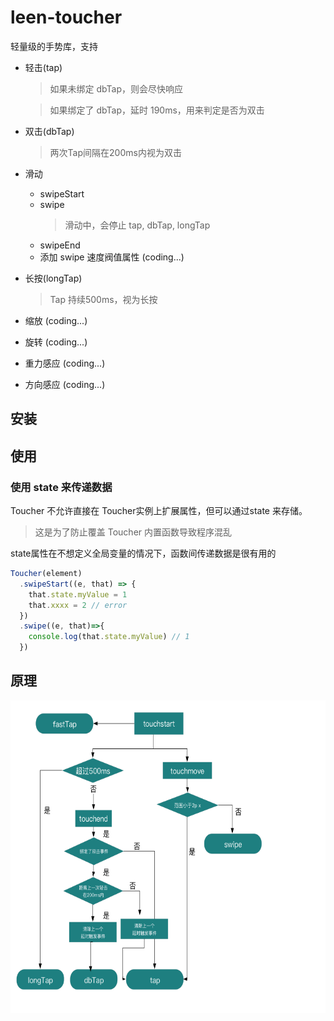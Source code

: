 # leen-toucher

轻量级的手势库，支持

* 轻击(tap)
  > 如果未绑定 dbTap，则会尽快响应

  > 如果绑定了 dbTap，延时 190ms，用来判定是否为双击
* 双击(dbTap)
  > 两次Tap间隔在200ms内视为双击
* 滑动
  * swipeStart
  * swipe
    > 滑动中，会停止 tap, dbTap, longTap
  * swipeEnd
  * 添加 swipe 速度阀值属性 (coding...)
* 长按(longTap)
  > Tap 持续500ms，视为长按
* 缩放 (coding...)
* 旋转 (coding...)
* 重力感应 (coding...)
* 方向感应 (coding...)

## 安装

## 使用

### 使用 state 来传递数据

Toucher 不允许直接在 Toucher实例上扩展属性，但可以通过state 来存储。

> 这是为了防止覆盖 Toucher 内置函数导致程序混乱

state属性在不想定义全局变量的情况下，函数间传递数据是很有用的

```javascript
Toucher(element)
  .swipeStart((e, that) => {
    that.state.myValue = 1
    that.xxxx = 2 // error
  })
  .swipe((e, that)=>{
    console.log(that.state.myValue) // 1
  })
```

## 原理

<img src="./img/leen-toucher.png" height="500">
